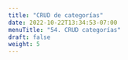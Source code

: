 ```yaml
---
title: "CRUD de categorías"
date: 2022-10-22T13:34:53-07:00
menuTitle: "54. CRUD categorías"
draft: false
weight: 5
---
```


